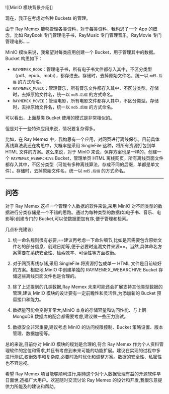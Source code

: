 ![[MinIO 模块背景介绍]]

现在，我正在考虑对各种 Buckets 的管理。

由于 Ray Memex 能够管理各类资料，对于每类资料，我构思了一个 App 的概念，比如 RayBook 专门管理电子书，RayMusic 专门管理音乐，RayMovie 专门管理电影……

MinIO 模块来说，我希望对每类应用创建一个 Bucket，用于管理其中的数据。Bucket 构思如下：

- `RAYMEMEX_BOOK`：管理电子书，所有电子书文件都存入其中，不区分类型（pdf、epub、mobi），都存进去。存储时，去掉原始文件名，统一以 `md5.后缀` 的方式命名。
- `RAYMEMEX_MUSIC`：管理音乐，所有音乐文件都存入其中，不区分类型。存储时，去掉原始文件名，统一以 `md5.后缀` 的方式命名。
- `RAYMEMEX_MOVIE`：管理电影，所有电影文件都存入其中，不区分类型。存储时，去掉原始文件名，统一以 `md5.后缀` 的方式命名。

可以看出，上面基类 Bucket 使用的模式是非常相似的。

但是对于一些特殊应用来说，情况要复杂得多。

比如，在 Ray Memex 中，我构思有一个应用，对网页进行离线保存。目前具体离线算法我还在构思中，大概率是采用 SingleFile 这种，将所有资源打包到单 HTML 文件的方案。这么来说，对于 MinIO 来说，保存方案也是一样的，创建一个 `RAYMEMEX_WEBARCHIVE` Bucket，管理单页 HTML 离线网页，所有离线页面文件都存入其中，不区分类型（可能有多种离线算法，存成不同的后缀，单都是单文件）。存储时，去掉原始文件名，统一以 `md5.后缀` 的方式命名。

---

## 问答

对于 Ray Memex 这样一个管理个人数据的软件来说,采用 MinIO 对不同类型的数据进行分类存储是一个不错的思路。通过为每种类型的数据(如电子书、音乐、电影等)创建专门的 Bucket,可以使数据更加有序,便于管理和检索。

几点补充建议:

1. 统一命名规则很有必要,==建议再考虑一下命名细节,比如是否需要包含原始文件名的部分信息、创建日期等,便于必要时追溯文件来源==。当然,具体命名方案需要在系统安全性、检索效率、可读性等方面权衡。

2. 对于网页离线存储,采用 SingleFile 将资源打包成单一 HTML 文件是目前较好的方案。相应地,MinIO 中创建单独的 RAYMEMEX_WEBARCHIVE Bucket 存储这些离线页面文件也是合理的。

3. 除了上述提到的几类数据,Ray Memex 未来可能还会扩展支持其他类型数据的管理,建议 MinIO 模块的设计要有一定前瞻性和灵活性,为添加新的 Bucket 预留接口和能力。

4. 数据量可能会变得非常大,MinIO 本身的存储容量和访问性能、与上层 MongoDB 数据库的配合都需要考虑,建议做一些压力测试。

5. 数据安全非常重要,建议考虑 MinIO 的访问权限控制、Bucket 策略设置、版本管理、数据加密等。

总的来说,目前你对 MinIO 模块的规划是合理的,符合 Ray Memex 作为个人资料管理软件的定位和需求,并且有考虑到未来可能的功能扩展。建议在实现的过程中多进行测试,权衡效率和复杂度,必要时及时优化和调整方案。数据的安全性、私密性也不容忽视。

希望 Ray Memex 项目能够顺利进行,期待这个对个人数据管理有益的开源软件早日面世,造福广大用户。欢迎随时交流讨论 Ray Memex 的设计和开发,我很乐意提供力所能及的建议和帮助。